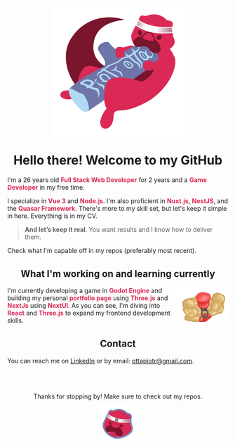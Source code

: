 <p align="center">
  <img src="logo.png" alt="Piotr Otta logo" title="Piotr Otta logo" height="300" />
</p>

<h1 align="center" id="hello" style="margin-top: 2rem">Hello there! Welcome to my GitHub</h1>

I'm a 26 years old **<span style="color: #db2954;">Full Stack Web Developer</span>** for 2 years and a **<span style="color: #db2954;">Game Developer</span>** in my free time.

I specialize in **<span style="color: #db2954;">Vue 3</span>** and **<span style="color: #db2954;">Node.js</span>**. I'm also proficient in **<span style="color: #db2954;">Nuxt.js</span>**, **<span style="color: #db2954;">NestJS</span>**, and the **<span style="color: #db2954;">Quasar Framework</span>**. There's more to my skill set, but let's keep it simple in here. Everything is in my CV.

> **And let’s keep it real**. You want results and I know how to deliver them.

Check what I'm capable off in my repos (preferably most recent).

<!-- <h2 align="center" id="contact">Showcase of project I was part of</h2>

WIP 🚧 I will update this section when portfolio app is finished. -->

<h2 align="center" id="recently" style="margin-top: 2rem">What I'm working on and learning currently</h2>

<img src="buffMario.gif" align="right" height="80" alt="Source: My repo -> MuscleMario game" title="Source: My repo -> MuscleMario game"/>

I'm currently developing a game in **<span style="color: #db2954;">Godot Engine</span>** and building my personal **<span style="color: #db2954;">portfolio page</span>** using **<span style="color: #db2954;">Three.js</span>** and **<span style="color: #db2954;">NextJs</span>** using **<span style="color: #db2954;">NextUI</span>**. As you can see, I'm diving into **<span style="color: #db2954;">React</span>** and **<span style="color: #db2954;">Three.js</span>** to expand my frontend development skills.

<h2 align="center" id="contact" style="margin-top: 2rem">Contact</h2>

You can reach me on [LinkedIn](www.linkedin.com/in/piotr-otta) or by email: ottapiotr@gmail.com.

<p align="center" style="margin-top: 4rem;">
  Thanks for stopping by! Make sure to check out my repos.
</p>

<p align="center">
  <img src="logoSmall.png" alt="Peter logo" title="Peter logo" height="80" /> 
</p>
